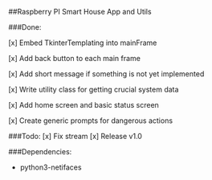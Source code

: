 ##Raspberry PI Smart House App and Utils

###Done:

[x] Embed TkinterTemplating into mainFrame

[x] Add back button to each main frame

[x] Add short message if something is not yet implemented

[x] Write utility class for getting crucial system data

[x] Add home screen and basic status screen

[x] Create generic prompts for dangerous actions

###Todo:
[x] Fix stream
[x] Release v1.0


###Dependencies:
- python3-netifaces
